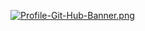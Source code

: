 
[![Profile-Git-Hub-Banner.png](https://i.postimg.cc/G2CkF51x/Profile-Git-Hub-Banner.png)](https://postimg.cc/SXg2qVRn)
